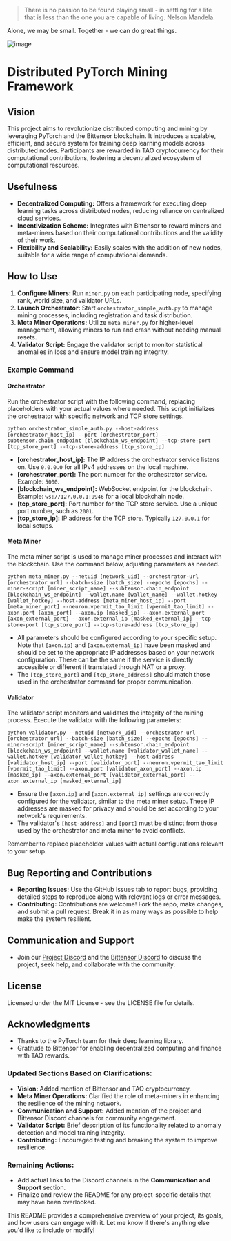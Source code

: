 > There is no passion to be found playing small - in settling for a life that is less than the one you are capable of living. Nelson Mandela.

Alone, we may be small. Together - we can do great things.

![image](https://github.com/bit-current/NewArchScrapBook/assets/7602667/61c20a8e-22a9-4636-91dc-96152d70a0de)


# Distributed PyTorch Mining Framework

## Vision
This project aims to revolutionize distributed computing and mining by leveraging PyTorch and the Bittensor blockchain. It introduces a scalable, efficient, and secure system for training deep learning models across distributed nodes. Participants are rewarded in TAO cryptocurrency for their computational contributions, fostering a decentralized ecosystem of computational resources.

## Usefulness
- **Decentralized Computing:** Offers a framework for executing deep learning tasks across distributed nodes, reducing reliance on centralized cloud services.
- **Incentivization Scheme:** Integrates with Bittensor to reward miners and meta-miners based on their computational contributions and the validity of their work.
- **Flexibility and Scalability:** Easily scales with the addition of new nodes, suitable for a wide range of computational demands.

## How to Use
1. **Configure Miners:** Run `miner.py` on each participating node, specifying rank, world size, and validator URLs.
2. **Launch Orchestrator:** Start `orchestrator_simple_auth.py` to manage mining processes, including registration and task distribution.
3. **Meta Miner Operations:** Utilize `meta_miner.py` for higher-level management, allowing miners to run and crash without needing manual resets.
4. **Validator Script:** Engage the validator script to monitor statistical anomalies in loss and ensure model training integrity.

### Example Command

#### Orchestrator
Run the orchestrator script with the following command, replacing placeholders with your actual values where needed. This script initializes the orchestrator with specific network and TCP store settings.

```shell
python orchestrator_simple_auth.py --host-address [orchestrator_host_ip] --port [orchestrator_port] --subtensor.chain_endpoint [blockchain_ws_endpoint] --tcp-store-port [tcp_store_port] --tcp-store-address [tcp_store_ip]
```

- **[orchestrator_host_ip]:** The IP address the orchestrator service listens on. Use `0.0.0.0` for all IPv4 addresses on the local machine.
- **[orchestrator_port]:** The port number for the orchestrator service. Example: `5000`.
- **[blockchain_ws_endpoint]:** WebSocket endpoint for the blockchain. Example: `ws://127.0.0.1:9946` for a local blockchain node.
- **[tcp_store_port]:** Port number for the TCP store service. Use a unique port number, such as `2001`.
- **[tcp_store_ip]:** IP address for the TCP store. Typically `127.0.0.1` for local setups.

#### Meta Miner
The meta miner script is used to manage miner processes and interact with the blockchain. Use the command below, adjusting parameters as needed.

```shell
python meta_miner.py --netuid [network_uid] --orchestrator-url [orchestrator_url] --batch-size [batch_size] --epochs [epochs] --miner-script [miner_script_name] --subtensor.chain_endpoint [blockchain_ws_endpoint] --wallet.name [wallet_name] --wallet.hotkey [wallet_hotkey] --host-address [meta_miner_host_ip] --port [meta_miner_port] --neuron.vpermit_tao_limit [vpermit_tao_limit] --axon.port [axon_port] --axon.ip [masked_ip] --axon.external_port [axon_external_port] --axon.external_ip [masked_external_ip] --tcp-store-port [tcp_store_port] --tcp-store-address [tcp_store_ip]
```

- All parameters should be configured according to your specific setup. Note that `[axon.ip]` and `[axon.external_ip]` have been masked and should be set to the appropriate IP addresses based on your network configuration. These can be the same if the service is directly accessible or different if translated through NAT or a proxy.
- The `[tcp_store_port]` and `[tcp_store_address]` should match those used in the orchestrator command for proper communication.

#### Validator
The validator script monitors and validates the integrity of the mining process. Execute the validator with the following parameters:

```shell
python validator.py --netuid [network_uid] --orchestrator-url [orchestrator_url] --batch-size [batch_size] --epochs [epochs] --miner-script [miner_script_name] --subtensor.chain_endpoint [blockchain_ws_endpoint] --wallet.name [validator_wallet_name] --wallet.hotkey [validator_wallet_hotkey] --host-address [validator_host_ip] --port [validator_port] --neuron.vpermit_tao_limit [vpermit_tao_limit] --axon.port [validator_axon_port] --axon.ip [masked_ip] --axon.external_port [validator_external_port] --axon.external_ip [masked_external_ip]
```

- Ensure the `[axon.ip]` and `[axon.external_ip]` settings are correctly configured for the validator, similar to the meta miner setup. These IP addresses are masked for privacy and should be set according to your network's requirements.
- The validator's `[host-address]` and `[port]` must be distinct from those used by the orchestrator and meta miner to avoid conflicts.

Remember to replace placeholder values with actual configurations relevant to your setup. 

## Bug Reporting and Contributions
- **Reporting Issues:** Use the GitHub Issues tab to report bugs, providing detailed steps to reproduce along with relevant logs or error messages.
- **Contributing:** Contributions are welcome! Fork the repo, make changes, and submit a pull request. Break it in as many ways as possible to help make the system resilient.

## Communication and Support
- Join our [Project Discord](#) and the [Bittensor Discord](#) to discuss the project, seek help, and collaborate with the community.

## License
Licensed under the MIT License - see the LICENSE file for details.

## Acknowledgments
- Thanks to the PyTorch team for their deep learning library.
- Gratitude to Bittensor for enabling decentralized computing and finance with TAO rewards.


### Updated Sections Based on Clarifications:
- **Vision:** Added mention of Bittensor and TAO cryptocurrency.
- **Meta Miner Operations:** Clarified the role of meta-miners in enhancing the resilience of the mining network.
- **Communication and Support:** Added mention of the project and Bittensor Discord channels for community engagement.
- **Validator Script:** Brief description of its functionality related to anomaly detection and model training integrity.
- **Contributing:** Encouraged testing and breaking the system to improve resilience.

### Remaining Actions:
- Add actual links to the Discord channels in the **Communication and Support** section.
- Finalize and review the README for any project-specific details that may have been overlooked.

This README provides a comprehensive overview of your project, its goals, and how users can engage with it. Let me know if there's anything else you'd like to include or modify!
